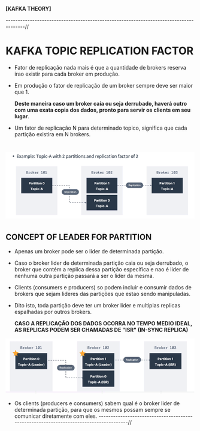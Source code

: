**[KAFKA THEORY]**

--------------------------------------------------------------------------------------//

# KAFKA TOPIC REPLICATION FACTOR

* Fator de replicação nada mais é que a quantidade de brokers reserva irao existir para cada broker em produção.

* Em produção o fator de replicação de um broker sempre deve ser maior que 1.

  **Deste maneira caso um broker caia ou seja derrubado, haverá outro com uma exata copia dos dados, pronto para servir os clients em seu lugar**.

* Um fator de replicação N para determinado topico, significa que cada partição existira em N brokers.  

![topic_replication](images/kafka_topic_replication.png)  
========================================================================

## CONCEPT OF LEADER FOR PARTITION

* Apenas um broker pode ser o lider de determinada partição.

* Caso o broker lider de determinada partição caia ou seja derrubado, o broker que contém a replica
  dessa partição específica e nao é lider de nenhuma outra partição passará a ser o lider da mesma.

* Clients (consumers e producers) so podem incluir e consumir dados de brokers que sejam lideres das partições que estao sendo manipuladas.

* Dito isto, toda partição deve ter um broker lider e multiplas replicas espalhadas por outros brokers.

  **CASO A REPLICAÇÃO DOS DADOS OCORRA NO TEMPO MEDIO IDEAL, AS REPLICAS PODEM SER CHAMADAS DE "ISR" (IN-SYNC REPLICA)**

![partition_leader](images/kafka_partition_leader.png)

* Os clients (producers e consumers) sabem qual é o broker lider de determinada partição, para que os mesmos possam sempre se comunicar diretamente com eles.
--------------------------------------------------------------------------------------//